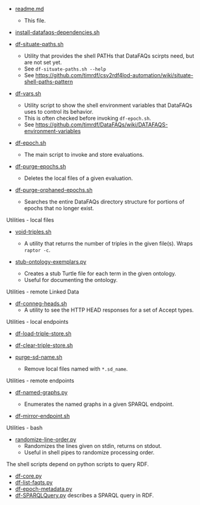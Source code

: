 * [readme.md](https://github.com/timrdf/DataFAQs/blob/master/bin/readme.md)
    * This file.

* [install-datafaqs-dependencies.sh](https://github.com/timrdf/DataFAQs/blob/master/bin/install-datafaqs-dependencies.sh)

* [df-situate-paths.sh](https://github.com/timrdf/DataFAQs/blob/master/bin/df-situate-paths.sh)
    * Utility that provides the shell PATHs that DataFAQs scirpts need, but are not set yet.
    * See `df-situate-paths.sh --help`
    * See https://github.com/timrdf/csv2rdf4lod-automation/wiki/situate-shell-paths-pattern

* [df-vars.sh](https://github.com/timrdf/DataFAQs/blob/master/bin/df-vars.sh)
    * Utility script to show the shell environment variables that DataFAQs uses to control its behavior.
    * This is often checked before invoking `df-epoch.sh`.
    * See https://github.com/timrdf/DataFAQs/wiki/DATAFAQS-environment-variables

* [df-epoch.sh](https://github.com/timrdf/DataFAQs/blob/master/bin/df-epoch.sh)
    * The main script to invoke and store evaluations.

* [df-purge-epochs.sh](https://github.com/timrdf/DataFAQs/blob/master/bin/df-purge-epochs.sh)
    * Deletes the local files of a given evaluation.

* [df-purge-orphaned-epochs.sh](https://github.com/timrdf/DataFAQs/blob/master/bin/df-purge-orphaned-epochs.sh)
    * Searches the entire DataFAQs directory structure for portions of epochs that no longer exist.

Utilities - local files

* [void-triples.sh](https://github.com/timrdf/DataFAQs/blob/master/bin/void-triples.sh)
    * A utility that returns the number of triples in the given file(s). Wraps `raptor -c`.

* [stub-ontology-exemplars.py](https://github.com/timrdf/DataFAQs/blob/master/bin/stub-ontology-exemplars.py)
    * Creates a stub Turtle file for each term in the given ontology.
    * Useful for documenting the ontology.

Utilities - remote Linked Data
 
* [df-conneg-heads.sh](https://github.com/timrdf/DataFAQs/blob/master/bin/df-conneg-heads.sh)
   * A utility to see the HTTP HEAD responses for a set of Accept types.

Utilities - local endpoints

* [df-load-triple-store.sh](https://github.com/timrdf/DataFAQs/blob/master/bin/df-load-triple-store.sh)

* [df-clear-triple-store.sh](https://github.com/timrdf/DataFAQs/blob/master/bin/df-clear-triple-store.sh)

* [purge-sd-name.sh](https://github.com/timrdf/DataFAQs/blob/master/bin/purge-sd-name.sh)
    * Remove local files named with `*.sd_name`.

Utilities - remote endpoints

* [df-named-graphs.py](https://github.com/timrdf/DataFAQs/blob/master/bin/df-named-graphs.py)
    * Enumerates the named graphs in a given SPARQL endpoint.

* [df-mirror-endpoint.sh](https://github.com/timrdf/DataFAQs/blob/master/bin/df-mirror-endpoint.sh)

Utilities - bash

* [randomize-line-order.py](https://github.com/timrdf/DataFAQs/blob/master/bin/randomize-line-order.py)
    * Randomizes the lines given on stdin, returns on stdout.
    * Useful in shell pipes to randomize processing order.

The shell scripts depend on python scripts to query RDF.

* [df-core.py](https://github.com/timrdf/DataFAQs/blob/master/bin/df-core.py)
* [df-list-faqts.py](https://github.com/timrdf/DataFAQs/blob/master/bin/df-list-faqts.py)
* [df-epoch-metadata.py](https://github.com/timrdf/DataFAQs/blob/master/bin/df-epoch-metadata.py)
* [df-SPARQLQuery.py](https://github.com/timrdf/DataFAQs/blob/master/bin/df-SPARQLQuery.py) describes a SPARQL query in RDF.

